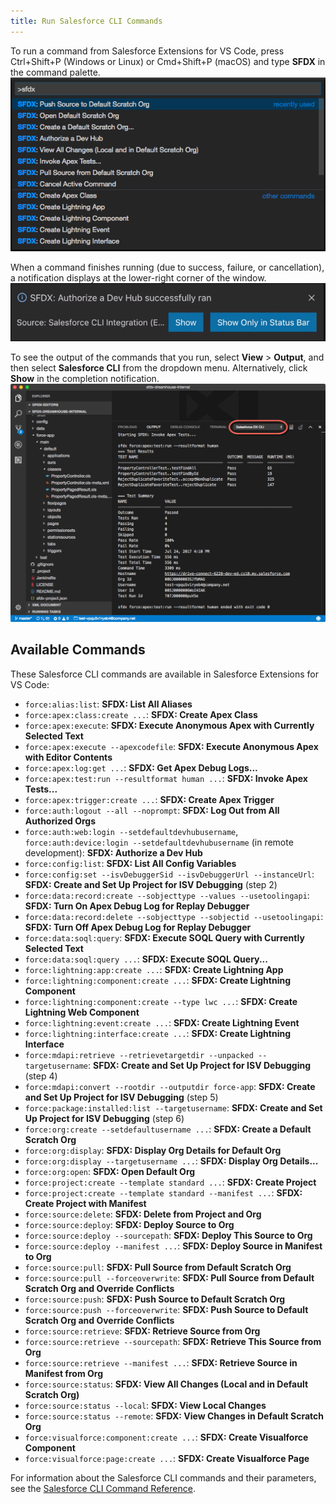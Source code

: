 ```yaml
---
title: Run Salesforce CLI Commands
---
```


To run a command from Salesforce Extensions for VS Code, press Ctrl+Shift+P (Windows or Linux) or Cmd+Shift+P (macOS) and type **SFDX** in the command palette.  
![Command palette, filtered to show SFDX commands](https://raw.githubusercontent.com/forcedotcom/salesforcedx-vscode/develop/packages/salesforcedx-vscode-core/images/sfdx_commands.png)

When a command finishes running (due to success, failure, or cancellation), a notification displays at the lower-right corner of the window.  
![Notification that source was successfully pushed to a scratch org](../../images/command_success_notification.png)

To see the output of the commands that you run, select **View** > **Output**, and then select **Salesforce CLI** from the dropdown menu. Alternatively, click **Show** in the completion notification.  
![Output view, showing the results of an Apex test run](https://raw.githubusercontent.com/forcedotcom/salesforcedx-vscode/develop/packages/salesforcedx-vscode-core/images/output_view.png)

## Available Commands

These Salesforce CLI commands are available in Salesforce Extensions for VS Code:

- `force:alias:list`: **SFDX: List All Aliases**
- `force:apex:class:create ...`: **SFDX: Create Apex Class**
- `force:apex:execute`: **SFDX: Execute Anonymous Apex with Currently Selected Text**
- `force:apex:execute --apexcodefile`: **SFDX: Execute Anonymous Apex with Editor Contents**
- `force:apex:log:get ...`: **SFDX: Get Apex Debug Logs...**
- `force:apex:test:run --resultformat human ...`: **SFDX: Invoke Apex Tests...**
- `force:apex:trigger:create ...`: **SFDX: Create Apex Trigger**
- `force:auth:logout --all --noprompt`: **SFDX: Log Out from All Authorized Orgs**
- `force:auth:web:login --setdefaultdevhubusername`, `force:auth:device:login --setdefaultdevhubusername` (in remote development): **SFDX: Authorize a Dev Hub**
- `force:config:list`: **SFDX: List All Config Variables**
- `force:config:set --isvDebuggerSid --isvDebuggerUrl --instanceUrl`: **SFDX: Create and Set Up Project for ISV Debugging** (step 2)
- `force:data:record:create --sobjecttype --values --usetoolingapi`: **SFDX: Turn On Apex Debug Log for Replay Debugger**
- `force:data:record:delete --sobjecttype --sobjectid --usetoolingapi`: **SFDX: Turn Off Apex Debug Log for Replay Debugger**
- `force:data:soql:query`: **SFDX: Execute SOQL Query with Currently Selected Text**
- `force:data:soql:query ...`: **SFDX: Execute SOQL Query...**
- `force:lightning:app:create ...`: **SFDX: Create Lightning App**
- `force:lightning:component:create ...`: **SFDX: Create Lightning Component**
- `force:lightning:component:create --type lwc ...`: **SFDX: Create Lightning Web Component**
- `force:lightning:event:create ...`: **SFDX: Create Lightning Event**
- `force:lightning:interface:create ...`: **SFDX: Create Lightning Interface**
- `force:mdapi:retrieve --retrievetargetdir --unpacked --targetusername`: **SFDX: Create and Set Up Project for ISV Debugging** (step 4)
- `force:mdapi:convert --rootdir --outputdir force-app`: **SFDX: Create and Set Up Project for ISV Debugging** (step 5)
- `force:package:installed:list --targetusername`: **SFDX: Create and Set Up Project for ISV Debugging** (step 6)
- `force:org:create --setdefaultusername ...`: **SFDX: Create a Default Scratch Org**
- `force:org:display`: **SFDX: Display Org Details for Default Org**
- `force:org:display --targetusername ...`: **SFDX: Display Org Details...**
- `force:org:open`: **SFDX: Open Default Org**
- `force:project:create --template standard ...`: **SFDX: Create Project**
- `force:project:create --template standard --manifest ...`: **SFDX: Create Project with Manifest**
- `force:source:delete`: **SFDX: Delete from Project and Org**
- `force:source:deploy`: **SFDX: Deploy Source to Org**
- `force:source:deploy --sourcepath`: **SFDX: Deploy This Source to Org**
- `force:source:deploy --manifest ...`: **SFDX: Deploy Source in Manifest to Org**
- `force:source:pull`: **SFDX: Pull Source from Default Scratch Org**
- `force:source:pull --forceoverwrite`: **SFDX: Pull Source from Default Scratch Org and Override Conflicts**
- `force:source:push`: **SFDX: Push Source to Default Scratch Org**
- `force:source:push --forceoverwrite`: **SFDX: Push Source to Default Scratch Org and Override Conflicts**
- `force:source:retrieve`: **SFDX: Retrieve Source from Org**
- `force:source:retrieve --sourcepath`: **SFDX: Retrieve This Source from Org**
- `force:source:retrieve --manifest ...`: **SFDX: Retrieve Source in Manifest from Org**
- `force:source:status`: **SFDX: View All Changes (Local and in Default Scratch Org)**
- `force:source:status --local`: **SFDX: View Local Changes**
- `force:source:status --remote`: **SFDX: View Changes in Default Scratch Org**
- `force:visualforce:component:create ...`: **SFDX: Create Visualforce Component**
- `force:visualforce:page:create ...`: **SFDX: Create Visualforce Page**

For information about the Salesforce CLI commands and their parameters, see the [Salesforce CLI Command Reference](https://developer.salesforce.com/docs/atlas.en-us.sfdx_cli_reference.meta/sfdx_cli_reference/cli_reference.htm).
